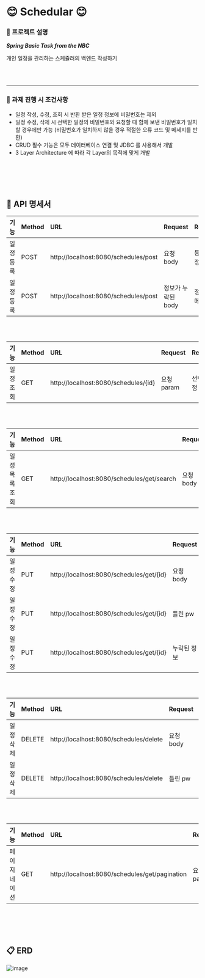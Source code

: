 # 😊  Schedular 😊

### 📌 프로젝트 설명
***Spring Basic Task from the NBC***

개인 일정을 관리하는 스케쥴러의 백엔드 작성하기

<br></br>

---

### 📌 과제 진행 시 조건사항
*	일정 작성, 수정, 조회 시 반환 받은 일정 정보에 비밀번호는 제외
*	일정 수정, 삭제 시 선택한 일정의 비밀번호와 요청할 때 함께 보낸 비밀번호가 일치할 경우에만 가능 (비밀번호가 일치하지 않을 경우 적절한 오류 코드 및 메세지를 반환)
*	CRUD 필수 기능은 모두 데이터베이스 연결 및 JDBC 를 사용해서 개발
*	3 Layer Architecture 에 따라 각 Layer의 목적에 맞게 개발

<br></br>
---

## 📝 API 명세서
| 기능 | Method | URL | Request | Response | 상태 코드 |
|:---|:---|:---|:---|:---|:---|
| 일정 등록 | POST | http://localhost:8080/schedules/post |요청 body  | 등록된 일정 정보 | 200 ok |
| 일정 등록 | POST | http://localhost:8080/schedules/post |정보가 누락된 body  | 정보 누락 메세지 | 400 bad request |

<br></br>

| 기능 | Method | URL | Request | Response | 상태 코드 |
|:---|:---|:---|:---|:---|:---|
| 일정 조회 | GET | http://localhost:8080/schedules/{id} | 요청 param | 선택한 일정 |200 ok |

<br></br>

| 기능 | Method | URL | Request | Response | 상태 코드 |
|:---|:---|:---|:---|:---|:---|
| 일정 목록 조회 | GET | http://localhost:8080/schedules/get/search |요청 body  | 조건에 맞는 일정 | 200 ok |

<br></br>

| 기능 | Method | URL | Request | Response | 상태 코드 |
|:---|:---|:---|:---|:---|:---|
| 일정 수정 | PUT | http://localhost:8080/schedules/get/{id} |요청 body | 수정된 일정 정보 |200 ok |
| 일정 수정 | PUT | http://localhost:8080/schedules/get/{id} |틀린 pw  | 일치하지 않은 pw |400 bad request |
| 일정 수정 | PUT | http://localhost:8080/schedules/get/{id} |누락된 정보 | 정보 등록 요청 메세지 |400 bad request |

<br></br>

| 기능 | Method | URL | Request | Response | 상태 코드 |
|:---|:---|:---|:---|:---|:---|
| 일정 삭제 | DELETE | http://localhost:8080/schedules/delete |요청 body  | 삭제 결과 |200 ok |
| 일정 삭제 | DELETE | http://localhost:8080/schedules/delete |틀린 pw  | 일치하지 않은 pw |400 bad request|

<br></br>

| 기능 | Method | URL | Request | Response | 상태 코드 |
|:---|:---|:---|:---|:---|:---|
| 페이지네이션 | GET | http://localhost:8080/schedules/get/pagination |요청 param  | 페이지네이션 |200 ok |

<br></br>
---
## 📋 ERD
![image](https://github.com/user-attachments/assets/39c2c688-862a-4546-ade3-b64b6a6e985b)
